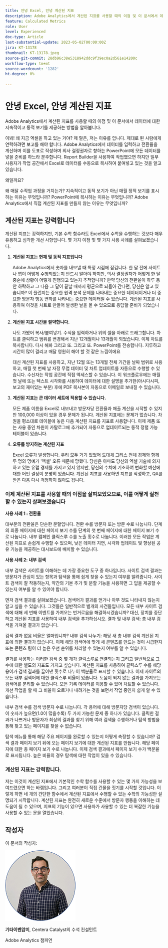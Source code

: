 ```yaml
---
title: 안녕 Excel, 안녕 계산된 지표
description: Adobe Analytics에서 계산된 지표를 사용할 때의 이점 및 이 문서에서 데이터에 대한 지속적이고 동적 보기를 제공하는 방법을 알아봅니다.
feature: Calculated Metrics
role: User
level: Experienced
doc-type: Article
last-substantial-update: 2023-05-02T00:00:00Z
jira: KT-13178
thumbnail: KT-13178.jpeg
source-git-commit: 28db96c38e5318942ddc9f39ec0a2d561e14200c
workflow-type: tm+mt
source-wordcount: '1282'
ht-degree: 0%

---
```



# 안녕 Excel, 안녕 계산된 지표

Adobe Analytics에서 계산된 지표를 사용할 때의 이점 및 이 문서에서 데이터에 대한 지속적이고 동적 보기를 제공하는 방법을 알아봅니다.

이봐! 왜 지금 엑셀을 하고 있는 거야? 제 말은, 저는 이유를 압니다. 제대로 된 사람에게 연락하려면 보고를 해야 합니다. Adobe Analytics에서 데이터를 입력하고 전환율을 계산하며 이를 도표로 작성하며 의사 결정권자로 향하는 PowerPoint에 모든 데이터를 넣을 준비를 하느라 분주합니다. Report Builder을 사용하여 작업했으면 하지만 일부 사용자가 작업 공간에서 Excel로 데이터를 수동으로 복사하여 붙여넣고 있는 것을 알고 있습니다.

왜일까요?

왜 매달 수작업 과정을 거치는가? 지속적이고 동적 보기가 아닌 매월 정적 보기를 표시하는 이유는 무엇입니까? PowerPoint에 복사하는 이유는 무엇입니까? Adobe Analytics에서 직접 계산된 지표를 만들지 않는 이유는 무엇입니까?

## 계산된 지표는 강력합니다

계산된 지표는 강력하지만, 기본 수학 함수라도 Excel에서 수학을 수행하는 것보다 매우 유용하고 심각한 개선 사항입니다. 몇 가지 이점 및 몇 가지 사용 사례를 살펴보겠습니다.

1. **계산된 지표는 현재 및 동적 지표입니다**

   Adobe Analytics에서 숫자를 내보낼 때 특정 시점에 잠깁니다. 한 달 전에 사이트나 앱이 어떻게 수행되었는지 반드시 알아야 하지만, 의사 결정권자가 어떻게 한 달 중순에 상황이 어떻게 진행되고 있는지 추적합니까? 만약 당신의 전환율이 하루 동안 하락하고 그 다음 그 달이 끝날 때까지 평균으로 되돌아 간다면, 당신은 알고 있습니까? 이 플런지는 중요한 원격 분석 문제를 나타내는 중요한 데이터이거나 더 중요한 방문자 행동 변화를 나타내는 중요한 데이터일 수 있습니다. 계산된 지표를 사용하여 이것을 차트로 만들어 발생한 날을 볼 수 있으므로 응답할 준비가 되었습니다.

1. **계산된 지표 시간을 절약합니다.**

   나도 가봤어 복사/붙여넣기. 수식을 입력하거나 위의 셀을 아래로 드래그합니다. 차트를 클릭하고 범위를 변경해서 지난 12개월이나 13개월이 되었습니다. 이제 차트를 복사합니다. 다시 해봐 그리고 또. 그리고 또. PowerPoint를 전송합니다. 지루하고 시간이 많이 걸리고 매달 영원히 해야 할 것 같은 느낌이에요

   대신 계산된 지표를 사용하고, 지난 12월 또는 13개월 전체 기간을 날짜 범위로 사용하고, 매월 첫 번째 날 자정 무렵 데이터 및 차트 업데이트를 자동으로 수행할 수 있습니다. 수신자는 작업 공간에 직접 액세스할 수 있습니다. 이 워크플로우에는 매월 첫 날에 또는 텍스트 시각화를 사용하여 데이터에 대한 설명을 추가한(아시다시피, 보고의 재미있는 부분) 후에 PDF 복사본이 자동으로 이메일로 보내질 수 있습니다.

1. **계산된 지표는 큰 데이터 세트에 적용할 수 있습니다.**

   모든 제품 이름을 Excel로 내보내고 방문자당 전환율과 매출 계산을 시작할 수 있지만 100,000 이상이 있을 경우 문제가 됩니다. 계산된 지표에는 문제가 없습니다. 차원을 평소대로 테이블에 놓은 다음 계산된 지표를 지표로 사용합니다. 이제 제품 또는 사용 중인 차원이 카탈로그에 추가되어 자동으로 업데이트되는 동적 정렬 가능 테이블이 있습니다.

1. **오류를 방지하는 계산된 지표**

   Excel 오류가 발생합니다. 우리 모두 거기 있었어 도대체 그리스 전체 경제와 함께 두 명의 명예가 &#39;엑셀&#39; 오류 때문에 망했다. 당신은 아마도 당신의 엑셀 기술에 의지하고 있는 유럽 경제를 가지고 있지 않지만, 당신의 수치에 기초하여 변화할 예산에 대한 어떤 결정이 분명히 있습니다. 계산된 지표를 사용하면 지표를 작성하고, QA를 받은 다음 다시 걱정하지 않아도 됩니다.

### 이제 계산된 지표를 사용할 때의 이점을 살펴보았으므로, 이를 어떻게 실천할 수 있는지 살펴보겠습니다

**사용 사례 1 : 전환율**

대부분의 전환율은 단순한 분할입니다. 전환 수를 방문자 또는 방문 수로 나눕니다. 단계의 최종 페이지에 대한 페이지 보기 수를 단계의 첫 번째 페이지에 대한 페이지 보기 수로 나눕니다. 내부 캠페인 클릭스루 수를 노출 횟수로 나눕니다. 이러한 모든 작업은 계산된 지표로 손쉽게 수행할 수 있으며, 낮은 데이터 지연, 시각화 업데이트 및 향상된 공유 기능을 제공하는 대시보드에 배치할 수 있습니다.

**사용 사례 2: 내부 검색**

내부 검색은 사이트를 이해하는 데 가장 중요한 도구 중 하나입니다. 사이트 검색 결과는 방문자가 관심이 있는 항목과 탐색을 통해 쉽게 찾을 수 있는지 여부를 알려줍니다. 사이트 검색이 잘 작동하는지, 약간의 기본 추가 및 분할 기능을 사용하면 그 답을 제공할 수 있는지 여부를 알 수 있어야 합니다.

먼저 검색 결과를 살펴보겠습니다. 검색어가 결과를 얻거나 아무 것도 나타내지 않는지 알고 싶을 수 있습니다. 그것들은 일반적으로 별개의 사건들입니다. 모든 내부 사이트 검색에 대해 세 번째 이벤트를 가져오는 번거로움을 해결하시겠습니까? 대신, 장치를 중단하고 계산된 지표를 사용하여 내부 검색을 추가하십시오. 결과 및 내부 검색: 총 내부 검색을 가져올 결과가 없습니다.

검색 결과 없음 비율은 얼마입니까? 내부 검색 나누기: 해당 새 총 내부 검색 계산된 지표에 의한 결과가 없습니다. 이제 해당 검색어에 맞게 새 콘텐츠를 만드는 것이 시급한지 또는 콘텐츠 팀이 더 높은 우선 순위를 처리할 수 있는지 여부를 알 수 있습니다.

결과를 사용하는 이러한 검색 중 몇 개가 클릭스루로 연결되는지 그리고 일반적으로 그 수에 대한 별도의 지표도 가지고 싶습니다. 계산된 지표를 사용하여 클릭스루 수를 해당 용어가 검색 결과를 끌어낸 횟수로 나누어 백분율로 표시할 수 있습니다. 이제 사이트의 모든 내부 검색어에 대한 클릭스루 비율이 있습니다. 도움이 되지 않는 결과를 가져오는 검색어를 분리할 수 있습니다. 모든 기록 데이터를 이용할 수 있어 차트할 수 있습니다. 개선 작업을 할 때 그 비율이 오르거나 내려가는 것을 보면서 작업 중인지 쉽게 알 수 있습니다.

내부 검색 수를 검색 방문자 수로 나눕니다. 각 용어에 대해 방문자당 검색이 있습니다. 이 숫자가 높으면(1.0이 많을수록) 두 가지 가능한 문제 중 하나가 있습니다. 클릭한 결과가 나쁘거나 방문자가 최상의 결과를 찾기 위해 여러 검색을 수행하거나 탐색 방법을 통해 찾고 있는 페이지를 찾을 수 없습니다.

탐색 메뉴를 통해 해당 주요 페이지를 완료할 수 있는지 어떻게 측정할 수 있습니까? 검색 결과 페이지 보기 뒤에 오는 페이지 보기에 대한 계산된 지표를 만듭니다. 해당 페이지에 대한 총 페이지 보기 수로 나눕니다. 이제 검색 결과에서 페이지 보기 수가 백분율로 표시됩니다. 높은 비율의 경우 탐색에 대한 작업이 있을 수 있습니다.

### 계산된 지표는 강력합니다.

저는 이것이 계산된 지표에서 기본적인 수학 함수를 사용할 수 있는 몇 가지 가능성을 보여드렸으면 하는 바램입니다. 그리고 여러분이 직접 건물을 짓기를 시작할 것입니다. 이렇게 하면 네 개의 간단한 함수에서 계산된 지표에서 수행할 수 있는 수학의 가능성만 설명되기 시작합니다. 계산된 지표는 완전히 새로운 수준에서 방문자 행동을 이해하는 데 도움이 될 수 있으며, 지표의 기능이 있으면 사용자가 사용할 수 있는 더 복잡한 기능을 사용할 수 있는 문을 열었습니다.

## 작성자

이 문서의 작성자:

![기타이헤드샷](assets/gittai.png)

**기타이벤암미**, Centera Catalyst의 수석 컨설턴트

Adobe Analytics 챔피언
